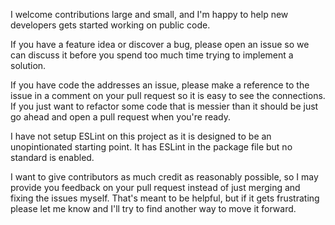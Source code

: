 I welcome contributions large and small, and I'm happy to help new developers gets started working on public code.

If you have a feature idea or discover a bug, please open an issue so we can discuss it before you spend too much time trying to implement a solution.

If you have code the addresses an issue, please make a reference to the issue in a comment on your pull request so it is easy to see the connections. If you just want to refactor some code that is messier than it should be just go ahead and open a pull request when you're ready.

I have not setup ESLint on this project as it is designed to be an unopintionated starting point. It has ESLint in the package file but no standard is enabled.

I want to give contributors as much credit as reasonably possible, so I may provide you feedback on your pull request instead of just merging and fixing the issues myself. That's meant to be helpful, but if it gets frustrating please let me know and I'll try to find another way to move it forward.

